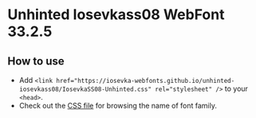 # Unhinted Iosevkass08 WebFont 33.2.5

## How to use

- Add `<link href="https://iosevka-webfonts.github.io/unhinted-iosevkass08/IosevkaSS08-Unhinted.css" rel="stylesheet" />` to your `<head>`.
- Check out the [CSS file](./IosevkaSS08-Unhinted.css) for browsing the name of font family.
